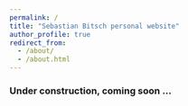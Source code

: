 ```yaml
---
permalink: /
title: "Sebastian Bitsch personal website"
author_profile: true
redirect_from: 
  - /about/
  - /about.html
---
```


### Under construction, coming soon ...